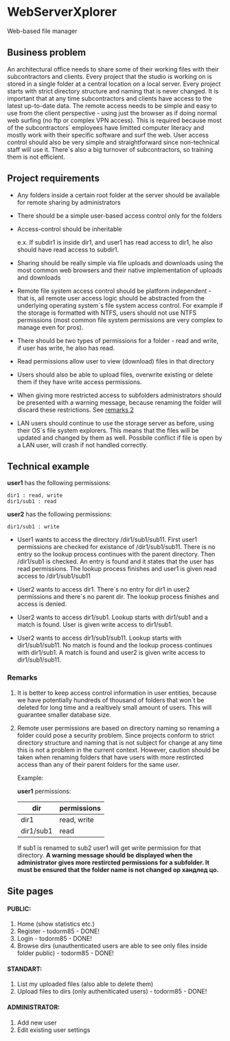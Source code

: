 # WebServerXplorer
Web-based file manager

## Business problem

   An architectural office needs to share some of their working files with their subcontractors and clients. Every project that the studio is working on is stored in a single folder at a central location on a local server. Every project starts with strict directory structure and naming that is never changed. It is important that at any time subcontractors and clients have access to the latest up-to-date data. The remote access needs to be simple and easy to use from the client perspective - using just the browser as if doing normal web surfing (no ftp or complex VPN access). This is required because most of the subcontractors\` employees have limitted computer literacy and mostly work with their specific software and surf the web. User access control should also be very simple and straightforward since non-technical staff will use it. There`s also a big turnover of subcontractors, so training them is not efficient.

## Project requirements

- Any folders inside a certain root folder at the server should be available for remote sharing by administrators

- There should be a simple user-based access control only for the folders

- Access-control should be inheritable

    e.x. If subdir1 is inside dir1, and user1 has read access to dir1, he also should have read access to subdir1.
    
- Sharing should be really simple via file uploads and downloads using the most common web browsers and their native implementation of uploads and downloads

- Remote file system access control should be platform independent - that is, all remote user access logic should be abstracted from the underlying operating system\`s file system access control. For example if the storage is formatted with NTFS, users should not use NTFS permissions (most common file system permissions are very complex to manage even for pros).

- There should be two types of permissions for a folder - read and write, if user has write, he also has read.

- Read permissions allow user to view (download) files in that directory

- Users should also be able to upload files, overwrite existing or delete them if they have write access permissions.

- When giving more restricted access to subfolders administrators should be presented with a warning message, because renaming the folder will discard these restrictions. See [remarks 2](#remarks)

- LAN users should continue to use the storage server as before, using their OS\`s file system explorers. This means that the files will be updated and changed by them as well. Possbile conflict if file is open by a LAN user, will crash if not handled correctly.

## Technical example

**user1** has the following permissions:
   
    dir1 : read, write
    dir1/sub1 : read

**user2** has the following permissions:
   
    dir1/sub1 : write

- User1 wants to access the directory /dir1/sub1/sub11. First user1 permissions are checked for existance of /dir1/sub1/sub11. There is no entry so the lookup process continues with the parent directory. Then /dir1/sub1 is checked. An entry is found and it states that the user has read permissions. The lookup process finishes and user1 is given read access to /dir1/sub1/sub11

- User2 wants to access dir1. There\`s no entry for dir1 in user2 permissions and there\`s no parent dir. The lookup process finishes and access is denied.

- User2 wants to access dir1/sub1. Lookup starts with dir1/sub1 and a match is found. User is given write access to dir1/sub1.

- User2 wants to access dir1/sub1/sub11. Lookup starts with dir1/sub1/sub11. No match is found and the lookup process continues with dir1/sub1. A match is found and user2 is given write access to dir1/sub1/sub11.

### Remarks
    
1. It is better to keep access control information in user entities, because we have potentially hundreds of thousand of folders that won`t be deleted for long time and a realtively small amount of users. This will guarantee smaller database size.

2. Remote user permissions are based on directory naming so renaming a folder could pose a security problem. Since projects conform to strict directory structure and naming that is not subject for change at any time this is not a problem in the current context. However, caution should be taken when renaming folders that have users with more restircted access than any of their parent folders for the same user.

    Example:

    **user1** permissions:

    dir | permissions
    --- | ---
    dir1 | read, write
    dir1/sub1 | read

    If sub1 is renamed to sub2 user1 will get write permission for that directory. **A warning message should be displayed when the administrator gives more restircted permissions for a subfolder. It must be ensured that the folder name is not changed ор хандлед цо.**

## Site pages

#### PUBLIC:
1. Home (show statistics etc.)
1. Register - todorm85 - DONE!
1. Login - todorm85 - DONE!
1. Browse dirs (unauthenticated users are able to see only files inside folder public) - todorm85 - DONE!

#### STANDART:
1. List my uploaded files (also able to delete them)
1. Upload files to dirs (only autheniticated users) - todorm85 - DONE!

#### ADMINISTRATOR:
1. Add new user
1. Edit existing user settings